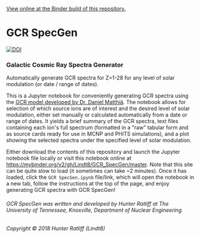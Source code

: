 [View online at the Binder build of this repository.](https://mybinder.org/v2/gh/Lindt8/GCR_SpecGen/master)

# GCR SpecGen
[![DOI](https://zenodo.org/badge/DOI/10.5281/zenodo.2573359.svg)](https://doi.org/10.5281/zenodo.2573359)
### Galactic Cosmic Ray Spectra Generator

Automatically generate GCR spectra for Z=1-28 for any level of solar modulation (or date / range of dates).

This is a Jupyter notebook for conveniently generating GCR spectra using the [GCR model developed by Dr. Daniel Matthiä](https://www.sciencedirect.com/science/article/pii/S0273117712005947?via%3Dihub).  The notebook allows for selection of which source ions are of interest and the desired level of solar modulation, either set manually or calculated automatically from a date or range of dates.  It yields a brief summary of the GCR spectra, text files containing each ion's full spectrum (formatted in a "raw" tabular form and as source cards ready for use in MCNP and PHITS simulations), and a plot showing the selected spectra under the specified level of solar modulation.

Either download the contents of this repository and launch the Jupyter notebook file locally or visit this notebook online at https://mybinder.org/v2/gh/Lindt8/GCR_SpecGen/master.  Note that this site can be quite slow to load (it sometimes can take ~2 minutes).  Once it has loaded, click the ``GCR SpecGen.ipynb`` file/link, which will open the notebook in a new tab, follow the instructions at the top of the page, and enjoy generating GCR spectra with GCR SpecGen!

###### GCR SpecGen was written and developed by Hunter Ratliff at The University of Tennessee, Knoxville, Department of Nuclear Engineering 
###### Copyright &#169; 2018 Hunter Ratliff (Lindt8) 
